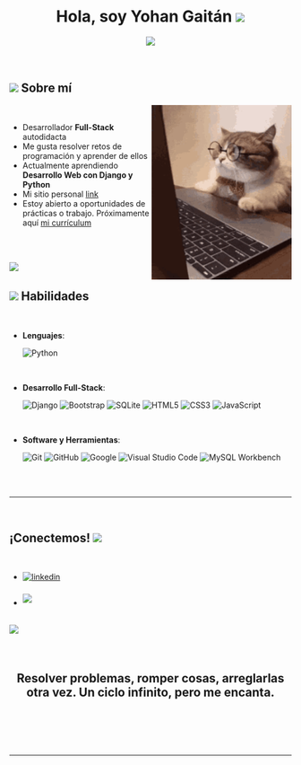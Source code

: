 <h1 align="center"><b>Hola, soy Yohan Gaitán </b><img src="https://media.giphy.com/media/hvRJCLFzcasrR4ia7z/giphy.gif" width="35"></h1>

<p align="center">
  <a href="https://github.com/DenverCoder1/readme-typing-svg">
    <img src="https://readme-typing-svg.herokuapp.com?font=Time+New+Roman&color=cyan&size=25&center=true&vCenter=true&width=800&height=100&lines=Desarrollador+Full-Stack+autodidacta,;Estudiante+de+Desarrollo+y+Gestion+de+Software,;Apasionado+por+la+Inteligencia+Artificial,;Siempre+aprendiendo+y+explorando+nuevas+tecnologias.">
  </a>
</p>

<br>

## <picture><img src="https://github.com/a/a/a/main/assets/mdImages/about_me.gif" width="50px"></picture> **Sobre mí**

<picture>
  <img align="right" src="https://github.com/yohangaitan/yohangaitan/blob/main/images/gato programador.gif?raw=true" width="250px">
</picture>

<br>

- Desarrollador **Full-Stack** autodidacta  
- Me gusta resolver retos de programación y aprender de ellos  
- Actualmente aprendiendo **Desarrollo Web con Django y Python**  
- Mi sitio personal [link](https://portafolio-hazel-chi.vercel.app/)  
- Estoy abierto a oportunidades de prácticas o trabajo. Próximamente aquí [mi currículum](hehe)

<br><br>

<img src="https://user-images.githubusercontent.com/73097560/115834477-dbab4500-a447-11eb-908a-139a6edaec5c.gif">

## <img src="https://media2.giphy.com/media/QssGEmpkyEOhBCb7e1/giphy.gif?cid=ecf05e47a0n3gi1bfqntqmob8g9aid1oyj2wr3ds3mg700bl&rid=giphy.gif" width="25"><b> Habilidades</b>
<br>

<p align="center">

- **Lenguajes**:
    
    ![Python](https://img.shields.io/badge/Python%20-%2314354C.svg?style=for-the-badge&logo=python&logoColor=white)

<br>   
    
- **Desarrollo Full-Stack**:

  ![Django](https://img.shields.io/badge/Django-%23092E20.svg?style=for-the-badge&logo=django&logoColor=white)
  ![Bootstrap](https://img.shields.io/badge/Bootstrap-%23563D7C.svg?style=for-the-badge&logo=bootstrap&logoColor=white)
  ![SQLite](https://img.shields.io/badge/SQLite-%2307405e.svg?style=for-the-badge&logo=sqlite&logoColor=white)
  ![HTML5](https://img.shields.io/badge/HTML5-%23E34F26.svg?style=for-the-badge&logo=html5&logoColor=white)
  ![CSS3](https://img.shields.io/badge/CSS3-%231572B6.svg?style=for-the-badge&logo=css3&logoColor=white)
  ![JavaScript](https://img.shields.io/badge/JavaScript-%23F7DF1E.svg?style=for-the-badge&logo=javascript&logoColor=black)

<br>

- **Software y Herramientas**:

    ![Git](https://img.shields.io/badge/git-%23F05033.svg?style=for-the-badge&logo=git&logoColor=white)
    ![GitHub](https://img.shields.io/badge/github-%23121011.svg?style=for-the-badge&logo=github&logoColor=white)
    ![Google](https://img.shields.io/badge/google-%234285F4.svg?style=for-the-badge&logo=google&logoColor=white)
    ![Visual Studio Code](https://img.shields.io/badge/Visual%20Studio%20Code-0078d7.svg?style=for-the-badge&logo=visual-studio-code&logoColor=white)
    ![MySQL Workbench](https://img.shields.io/badge/MySQL%20Workbench-%234479A1.svg?style=for-the-badge&logo=mysql&logoColor=white)

</p>

<br>
<br>

-----

<br>

## <b> ¡Conectemos! </b><img src="https://github.com/a/a/raw/main/assets/mdImages/handshake.gif" width="80">
<br>
<div align='left'>

<ul>

<li>
<a href="https://www.linkedin.com/in/yojan-gaitan-08256a2b1" target="_blank">
<img src="https://img.shields.io/badge/linkedin:  yohan-gaitan-%2300acee.svg?color=405DE6&style=for-the-badge&logo=linkedin&logoColor=white" alt=linkedin style="margin-bottom: 5px;"/>
</a>
</li>

<br>

<li>
<a href="mailto:gaitanyohann@gmail.com" target="_blank">
<img src="https://img.shields.io/badge/gmail:  gaitanyohann-%23EA4335.svg?style=for-the-badge&logo=gmail&logoColor=white" t=mail style="margin-bottom: 5px;" />
</a>
</li>
	
</ul>
</div>

<br>
<img src="https://user-images.githubusercontent.com/73097560/115834477-dbab4500-a447-11eb-908a-139a6edaec5c.gif">
<br>
<br>
<br>

<div align='center'>

## <b>Resolver problemas, romper cosas, arreglarlas otra vez. Un ciclo infinito, pero me encanta.</b>

</div>
<br>
<br>
<br>
<br>

---

<br>
